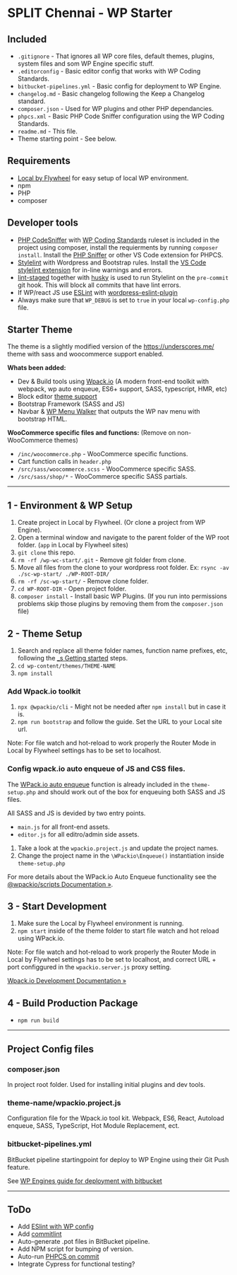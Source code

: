 # SPLIT Chennai - WP Starter


## Included
- `.gitignore` - That ignores all WP core files, default themes, plugins, system files and som WP Engine specific stuff.
- `.editorconfig` - Basic editor config that works with WP Coding Standards.
- `bitbucket-pipelines.yml` - Basic config for deployment to WP Engine.
- `changelog.md` - Basic changelog following the Keep a Changelog standard.
- `composer.json` - Used for WP plugins and other PHP dependancies.
- `phpcs.xml` - Basic PHP Code Sniffer configuration using the WP Coding Standards.
- `readme.md` - This file.
- Theme starting point - See below.


## Requirements
- [Local by Flywheel](https://localwp.com/) for easy setup of local WP environment.
- npm
- PHP
- composer


## Developer tools
- [PHP CodeSniffer](https://github.com/squizlabs/PHP_CodeSniffer) with [WP Coding Standards](https://github.com/WordPress/WordPress-Coding-Standards) ruleset is included in the project using composer, install the requierments by running `composer install`. Install the [PHP Sniffer](https://marketplace.visualstudio.com/items?itemName=wongjn.php-sniffer) or other VS Code extension for PHPCS.
- [Stylelint](https://stylelint.io/) with Wordpress and Bootstrap rules. Install the [VS Code stylelint extension](https://marketplace.visualstudio.com/items?itemName=stylelint.vscode-stylelint) for in-line warnings and errors.
- [lint-staged](https://github.com/okonet/lint-staged) together with [husky](https://github.com/typicode/husky/tree/master) is used to run Stylelint on the `pre-commit` git hook. This will block all commits that have lint errors.
- If WP/react JS use [ESLint](https://eslint.org/) with [wordpress-eslint-plugin](https://www.npmjs.com/package/@wordpress/eslint-plugin)
- Always make sure that `WP_DEBUG` is set to `true` in your local `wp-config.php` file.


## Starter Theme
The theme is a slightly modified version of the https://underscores.me/ theme with sass and woocommerce support enabled.

**Whats been added:**

- Dev & Build tools using [Wpack.io](https://wpack.io/) (A modern front-end toolkit with webpack, wp auto enqueue, ES6+ support, SASS, typescript, HMR, etc)
- Block editor [theme support](https://developer.wordpress.org/block-editor/developers/themes/theme-support/)
- Bootstrap Framework (SASS and JS)
- Navbar & [WP Menu Walker](https://github.com/wp-bootstrap/wp-bootstrap-navwalker) that outputs the WP nav menu with bootstrap HTML.

**WooCommerce specific files and functions:** (Remove on non-WooCommerce themes)

- `/inc/woocommerce.php` - WooCommerce specific functions.
- Cart function calls in `header.php`
- `/src/sass/woocommerce.scss` - WooCommerce specific SASS.
- `/src/sass/shop/*` - WooCommerce specific SASS partials.

---

## 1 - Environment & WP Setup
1. Create project in Local by Flywheel. (Or clone a project from WP Engine).
2. Open a terminal window and navigate to the parent folder of the WP root folder. (`app` in Local by Flywheel sites)
3. `git clone` this repo.
4. `rm -rf /wp-wc-start/.git` - Remove git folder from clone.
5. Move all files from the clone to your wordpress root folder. Ex: `rsync -av ./sc-wp-start/ ./WP-ROOT-DIR/`
6. `rm -rf /sc-wp-start/` - Remove clone folder.
7. `cd WP-ROOT-DIR` - Open project folder.
8. `composer install` - Install basic WP Plugins. (If you run into permissions problems skip those plugins by removing them from the `composer.json` file)

## 2 - Theme Setup
1. Search and replace all theme folder names, function name prefixes, etc, following the [_s Getting started](https://github.com/Automattic/_s#getting-started) steps.
2. `cd wp-content/themes/THEME-NAME`
3. `npm install`

### Add Wpack.io toolkit
1. `npx @wpackio/cli` - Might not be needed after `npm install` but in case it is.
2. `npm run bootstrap` and follow the guide. Set the URL to your Local site url. 

Note: For file watch and hot-reload to work properly the Router Mode in Local by Flywheel settings has to be set to localhost.


### Config wpack.io auto enqueue of JS and CSS files.
The [WPack.io auto enqueue](https://wpack.io/guides/getting-started/#mention-entry-points) function is already included in the `theme-setup.php` and should work out of the box for enqueuing both SASS and JS files.

All SASS and JS is devided by two entry points.
- `main.js` for all front-end assets.
- `editor.js` for all editro/admin side assets.

1. Take a look at the `wpackio.project.js` and update the project names.
2. Change the project name in the `\WPackio\Enqueue()` instantiation inside `theme-setup.php`


For more details about the WPack.io Auto Enqueue functionality see the [@wpackio/scripts Documentation »](https://wpack.io/guides/using-wpackio-enqueue/).


## 3 - Start Development
1. Make sure the Local by Flywheel environment is running.
2. `npm start` inside of the theme folder to start file watch and hot reload using WPack.io.

Note: For file watch and hot-reload to work properly the Router Mode in Local by Flywheel settings has to be set to localhost, and correct URL + port configgured in the `wpackio.server.js` proxy setting.

[Wpack.io Development Documentation »](https://wpack.io/guides/start-development-server/)


## 4 - Build Production Package
- `npm run build`

---

## Project Config files

### composer.json
In project root folder.
Used for installing initial plugins and dev tools.

### theme-name/wpackio.project.js
Configuration file for the Wpack.io tool kit.
Webpack, ES6, React, Autoload enqueue, SASS, TypeScript, Hot Module Replacement, ect.

### bitbucket-pipelines.yml
BitBucket pipeline startingpoint for deploy to WP Engine using their Git Push feature.

See [WP Engines guide for deployment with bitbucket](https://wpengine.com/support/deploying-code-with-bitbucket-pipelines-wp-engine/#bitbucketsetup)


---

## ToDo
- Add [ESlint with WP config](https://developer.wordpress.org/block-editor/packages/packages-eslint-plugin/)
- Add [commitlint](https://github.com/conventional-changelog/commitlint)
- Auto-generate .pot files in BitBucket pipeline.
- Add NPM script for bumping of version.
- Auto-run [PHPCS on commit](https://sebastiandedeyne.com/running-php-cs-fixer-on-every-commit-with-husky-and-lint-staged/)
- Integrate Cypress for functional testing?
